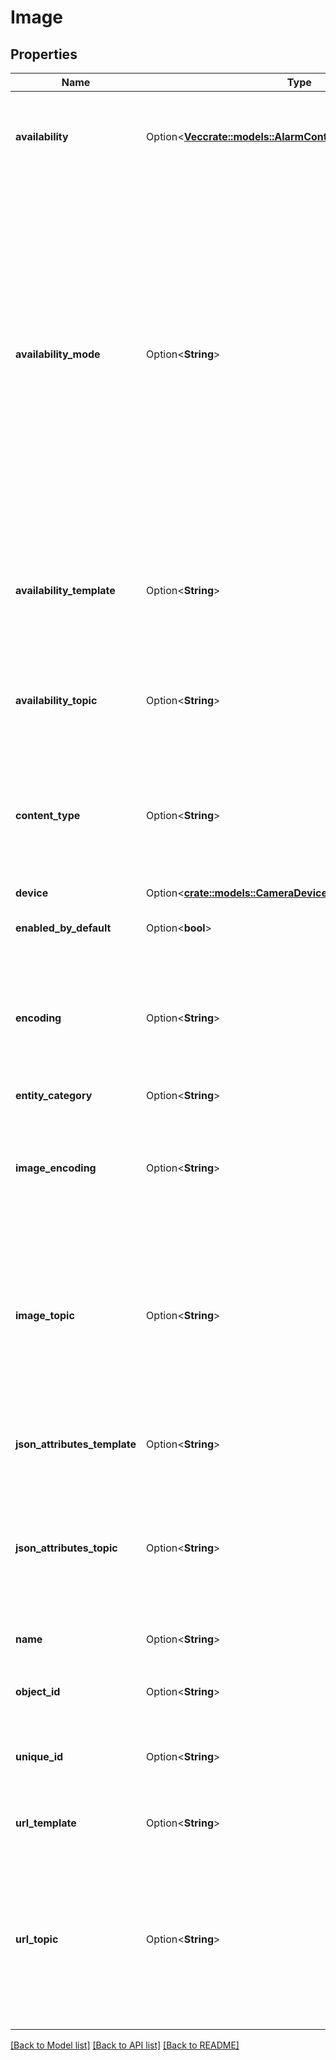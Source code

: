 # Image

## Properties

Name | Type | Description | Notes
------------ | ------------- | ------------- | -------------
**availability** | Option<[**Vec<crate::models::AlarmControlPanelAvailabilityInner>**](AlarmControlPanel_availability_inner.md)> | A list of MQTT topics subscribed to receive availability (online/offline) updates. Must not be used together with `availability_topic`. | [optional]
**availability_mode** | Option<**String**> | When `availability` is configured, this controls the conditions needed to set the entity to `available`. Valid entries are `all`, `any`, and `latest`. If set to `all`, `payload_available` must be received on all configured availability topics before the entity is marked as online. If set to `any`, `payload_available` must be received on at least one configured availability topic before the entity is marked as online. If set to `latest`, the last `payload_available` or `payload_not_available` received on any configured availability topic controls the availability. (Default: `latest)` | [optional]
**availability_template** | Option<**String**> | Defines a [template](/docs/configuration/templating/#using-templates-with-the-mqtt-integration) to extract device's availability from the `availability_topic`. To determine the devices's availability result of this template will be compared to `payload_available` and `payload_not_available`. | [optional]
**availability_topic** | Option<**String**> | The MQTT topic subscribed to receive availability (online/offline) updates. Must not be used together with `availability`. | [optional]
**content_type** | Option<**String**> | The content type of and image data message received on `image_topic`. This option cannot be used with the `url_topic` because the content type is derived when downloading the image. (Default: `image/jpeg)` | [optional]
**device** | Option<[**crate::models::CameraDevice**](Camera_device.md)> |  | [optional]
**enabled_by_default** | Option<**bool**> | Flag which defines if the entity should be enabled when first added. (Default: `true)` | [optional]
**encoding** | Option<**String**> | The encoding of the payloads received. Set to `\"\"` to disable decoding of incoming payload. Use `image_encoding` to enable `Base64` decoding on `image_topic`. (Default: `utf-8)` | [optional]
**entity_category** | Option<**String**> | The [category](https://developers.home-assistant.io/docs/core/entity#generic-properties) of the entity. (Default: `None)` | [optional]
**image_encoding** | Option<**String**> | The encoding of the image payloads received. Set to `\"b64\"` to enable base64 decoding of image payload. If not set, the image payload must be raw binary data. (Default: `None)` | [optional]
**image_topic** | Option<**String**> | The MQTT topic to subscribe to receive the image payload of the image to be downloaded. Ensure the `content_type` type option is set to the corresponding content type. This option cannot be used together with the `url_topic` option. But at least one of these option is required. | [optional]
**json_attributes_template** | Option<**String**> | Defines a [template](/docs/configuration/templating/#using-templates-with-the-mqtt-integration) to extract the JSON dictionary from messages received on the `json_attributes_topic`. | [optional]
**json_attributes_topic** | Option<**String**> | The MQTT topic subscribed to receive a JSON dictionary payload and then set as sensor attributes. Implies `force_update` of the current sensor state when a message is received on this topic. | [optional]
**name** | Option<**String**> | The name of the image. Can be set to `null` if only the device name is relevant. | [optional]
**object_id** | Option<**String**> | Used instead of `name` for automatic generation of `entity_id` | [optional]
**unique_id** | Option<**String**> | An ID that uniquely identifies this image. If two images have the same unique ID Home Assistant will raise an exception. | [optional]
**url_template** | Option<**String**> | Defines a [template](/docs/configuration/templating/#using-templates-with-the-mqtt-integration) to extract the image URL from a message received at `url_topic`. | [optional]
**url_topic** | Option<**String**> | The MQTT topic to subscribe to receive an image URL. A `url_template` option can extract the URL from the message. The `content_type` will be derived from the image when downloaded. This option cannot be used together with the `image_topic` option, but at least one of these options is required. | [optional]

[[Back to Model list]](../README.md#documentation-for-models) [[Back to API list]](../README.md#documentation-for-api-endpoints) [[Back to README]](../README.md)


